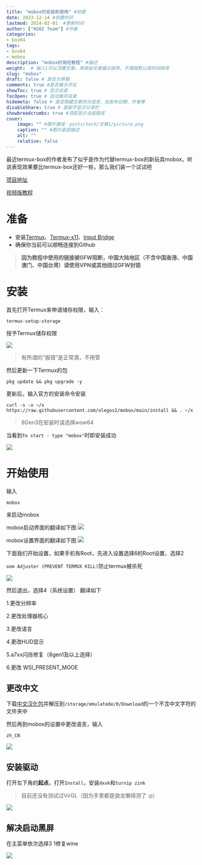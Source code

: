```yaml
---
title: "mobox的安装和使用" #标题
date: 2023-12-14 #创建时间
lastmod: 2024-02-01  #更新时间
author: ["H2O2 Team"] #作者
categories: 
- box64
tags: 
- box64
- mobox
description: "mobox的简短教程" #描述
weight:  # 输入1可以顶置文章，用来给文章展示排序，不填就默认按时间排序
slug: "mobox"
draft: false # 是否为草稿
comments: true #是否展示评论
showToc: true # 显示目录
TocOpen: true # 自动展开目录
hidemeta: false # 是否隐藏文章的元信息，如发布日期、作者等
disableShare: true # 底部不显示分享栏
showbreadcrumbs: true #顶部显示当前路径
cover:
    image: "" #图片路径：posts/tech/文章1/picture.png
    caption: "" #图片底部描述
    alt: ""
    relative: false
--- 
```


最近termux-box的作者发布了似乎是作为代替termux-box的新玩具mobox，听说表现效果要比termux-box还好一些，那么我们装一个试试吧
<!--more-->
[项目地址](https://github.com/olegos2/mobox)

[视频版教程](https://www.bilibili.com/video/BV1g94y1P7SG)

# 准备
-  安装[Termux](https://mirror.ghproxy.com/?q=https%3A%2F%2Fgithub.com%2Ftermux%2Ftermux-app%2Freleases%2Fdownload%2Fv0.118.0%2Ftermux-app_v0.118.0%2Bgithub-debug_arm64-v8a.apk)、[Termux-x11](https://gcore.jsdelivr.net/gh/olegos2/mobox/components/termux-x11.apk)、[Input Bridge](https://alist.vofficial233.com/Exagear%20&%20box64/IB%E9%94%AE%E7%9B%98/InputBridge_v0.1.9.9.apk)
- 确保你当前可以顺畅连接到Github
> **因为教程中使用的链接被GFW阻断，中国大陆地区（不含中国香港、中国澳门、中国台湾）请使用VPN或其他绕过GFW封锁**

# 安装

首先打开Termux来申请储存权限，输入：

```auto
termux-setup-storage
```

授予Termux储存权限

![](https://file.h2o-2.org/termux-box/termux-box-1.webp)


> 有所谓的“报错”是正常滴，不用管

然后更新一下Termux的包

```auto
pkg update && pkg upgrade -y
```

更新后，输入官方的安装命令安装
```auto
curl -s -o ~/x https://raw.githubusercontent.com/olegos2/mobox/main/install && . ~/x
```

> 8Gen3在安装时请选择wow64

当看到`To start - type "mobox"`时即安装成功

![](https://file.h2o-2.org/mobox/mobox-1.webp)
# 开始使用
输入
```
mobox
```
来启动mobox

mobox启动界面的翻译如下图
![](https://file.h2o-2.org/mobox/mobox-2.webp)

mobox设置界面的翻译如下图
![](https://file.h2o-2.org/mobox/mobox-3.webp)

下面我们开始设置，如果手机有Root，先进入设置选择6的Root设置，选择2

`oom Adjuster (PREVENT TERMUX KILL)`防止termux被杀死

![](https://file.h2o-2.org/mobox/mobox-4.webp)


然后退出，选择4（系统设置）
翻译如下

1.更改分辨率

2.更改处理器核心

3.更改语言

4.更改HUD显示

5.a7xx闪烁修复（8gen1及以上选择）

6.更改 WSI_PRESENT_MOOE



## 更改中文
下载[中文汉化包](https://alist.vofficial233.com/Exagear%20&%20box64/Box86%20Box64/mobox%E6%B1%89%E5%8C%96%E5%8C%85.zip)并解压到`/storage/emulatede/0/Download`的一个不含中文字符的文件夹中

然后再到mobox的设置中更改语言，输入
```
zh_CN
```

![](https://file.h2o-2.org/mobox/mobox-5.webp)

## 安装驱动
打开左下角的**起点**，打开`Install`，安装`dxvk`和`turnip zink`

> 目前还没有测试过VirGL（因为手里都是骁龙懒得测了 :p）

![](https://file.h2o-2.org/mobox/mobox-6.webp)

## 解决启动黑屏
在主菜单依次选择3 1修复wine

![](https://file.h2o-2.org/mobox/mobox-2.webp)



